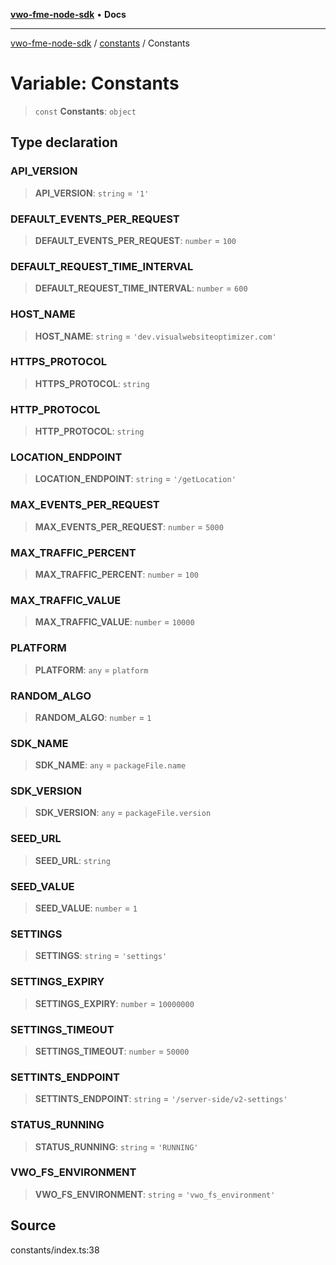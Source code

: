 [**vwo-fme-node-sdk**](../../README.md) • **Docs**

---

[vwo-fme-node-sdk](../../modules.md) / [constants](../README.md) / Constants

# Variable: Constants

> `const` **Constants**: `object`

## Type declaration

### API_VERSION

> **API_VERSION**: `string` = `'1'`

### DEFAULT_EVENTS_PER_REQUEST

> **DEFAULT_EVENTS_PER_REQUEST**: `number` = `100`

### DEFAULT_REQUEST_TIME_INTERVAL

> **DEFAULT_REQUEST_TIME_INTERVAL**: `number` = `600`

### HOST_NAME

> **HOST_NAME**: `string` = `'dev.visualwebsiteoptimizer.com'`

### HTTPS_PROTOCOL

> **HTTPS_PROTOCOL**: `string`

### HTTP_PROTOCOL

> **HTTP_PROTOCOL**: `string`

### LOCATION_ENDPOINT

> **LOCATION_ENDPOINT**: `string` = `'/getLocation'`

### MAX_EVENTS_PER_REQUEST

> **MAX_EVENTS_PER_REQUEST**: `number` = `5000`

### MAX_TRAFFIC_PERCENT

> **MAX_TRAFFIC_PERCENT**: `number` = `100`

### MAX_TRAFFIC_VALUE

> **MAX_TRAFFIC_VALUE**: `number` = `10000`

### PLATFORM

> **PLATFORM**: `any` = `platform`

### RANDOM_ALGO

> **RANDOM_ALGO**: `number` = `1`

### SDK_NAME

> **SDK_NAME**: `any` = `packageFile.name`

### SDK_VERSION

> **SDK_VERSION**: `any` = `packageFile.version`

### SEED_URL

> **SEED_URL**: `string`

### SEED_VALUE

> **SEED_VALUE**: `number` = `1`

### SETTINGS

> **SETTINGS**: `string` = `'settings'`

### SETTINGS_EXPIRY

> **SETTINGS_EXPIRY**: `number` = `10000000`

### SETTINGS_TIMEOUT

> **SETTINGS_TIMEOUT**: `number` = `50000`

### SETTINTS_ENDPOINT

> **SETTINTS_ENDPOINT**: `string` = `'/server-side/v2-settings'`

### STATUS_RUNNING

> **STATUS_RUNNING**: `string` = `'RUNNING'`

### VWO_FS_ENVIRONMENT

> **VWO_FS_ENVIRONMENT**: `string` = `'vwo_fs_environment'`

## Source

constants/index.ts:38
